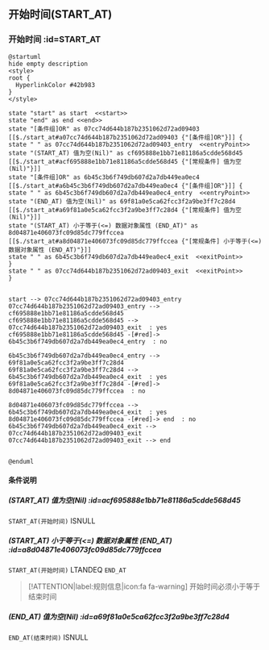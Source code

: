 ## 开始时间(START_AT) <!-- {docsify-ignore-all} -->

   

### 开始时间 :id=START_AT

```plantuml
@startuml
hide empty description
<style>
root {
  HyperlinkColor #42b983
}
</style>

state "start" as start  <<start>>
state "end" as end <<end>>
state "[条件组]OR" as 07cc74d644b187b2351062d72ad09403 [[$./start_at#a07cc74d644b187b2351062d72ad09403 {"[条件组]OR"}]] {
state " " as 07cc74d644b187b2351062d72ad09403_entry  <<entryPoint>>
state "(START_AT) 值为空(Nil)" as cf695888e1bb71e81186a5cdde568d45 [[$./start_at#acf695888e1bb71e81186a5cdde568d45 {"[常规条件] 值为空(Nil)"}]]
state "[条件组]OR" as 6b45c3b6f749db607d2a7db449ea0ec4 [[$./start_at#a6b45c3b6f749db607d2a7db449ea0ec4 {"[条件组]OR"}]] {
state " " as 6b45c3b6f749db607d2a7db449ea0ec4_entry  <<entryPoint>>
state "(END_AT) 值为空(Nil)" as 69f81a0e5ca62fcc3f2a9be3ff7c28d4 [[$./start_at#a69f81a0e5ca62fcc3f2a9be3ff7c28d4 {"[常规条件] 值为空(Nil)"}]]
state "(START_AT) 小于等于(<=) 数据对象属性 (END_AT)" as 8d04871e406073fc09d85dc779ffccea [[$./start_at#a8d04871e406073fc09d85dc779ffccea {"[常规条件] 小于等于(<=) 数据对象属性 (END_AT)"}]]
state " " as 6b45c3b6f749db607d2a7db449ea0ec4_exit  <<exitPoint>>
}
state " " as 07cc74d644b187b2351062d72ad09403_exit  <<exitPoint>>
}


start --> 07cc74d644b187b2351062d72ad09403_entry 
07cc74d644b187b2351062d72ad09403_entry --> cf695888e1bb71e81186a5cdde568d45 
cf695888e1bb71e81186a5cdde568d45 --> 07cc74d644b187b2351062d72ad09403_exit  : yes
cf695888e1bb71e81186a5cdde568d45 -[#red]-> 6b45c3b6f749db607d2a7db449ea0ec4_entry  : no

6b45c3b6f749db607d2a7db449ea0ec4_entry --> 69f81a0e5ca62fcc3f2a9be3ff7c28d4 
69f81a0e5ca62fcc3f2a9be3ff7c28d4 --> 6b45c3b6f749db607d2a7db449ea0ec4_exit  : yes
69f81a0e5ca62fcc3f2a9be3ff7c28d4 -[#red]-> 8d04871e406073fc09d85dc779ffccea  : no

8d04871e406073fc09d85dc779ffccea --> 6b45c3b6f749db607d2a7db449ea0ec4_exit  : yes
8d04871e406073fc09d85dc779ffccea -[#red]-> end  : no
6b45c3b6f749db607d2a7db449ea0ec4_exit --> 07cc74d644b187b2351062d72ad09403_exit 
07cc74d644b187b2351062d72ad09403_exit --> end 


@enduml
```

#### 条件说明

##### (START_AT) 值为空(Nil) :id=acf695888e1bb71e81186a5cdde568d45



`START_AT(开始时间)` ISNULL 

##### (START_AT) 小于等于(<=) 数据对象属性 (END_AT) :id=a8d04871e406073fc09d85dc779ffccea



`START_AT(开始时间)` LTANDEQ  `END_AT`

> [!ATTENTION|label:规则信息|icon:fa fa-warning]
> 开始时间必须小于等于结束时间


##### (END_AT) 值为空(Nil) :id=a69f81a0e5ca62fcc3f2a9be3ff7c28d4



`END_AT(结束时间)` ISNULL 






